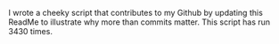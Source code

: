 I wrote a cheeky script that contributes to my Github by updating this ReadMe to illustrate why more than commits matter. This script has run 3430 times.